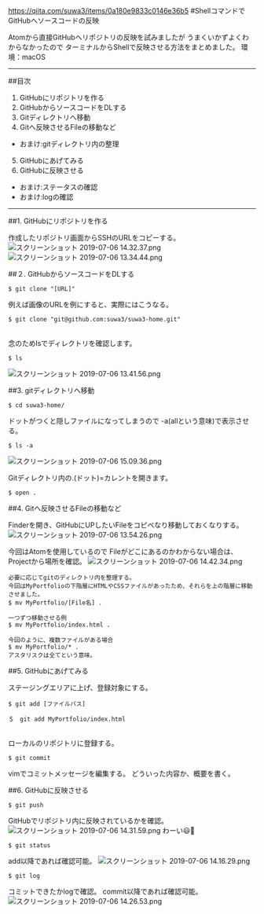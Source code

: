 https://qiita.com/suwa3/items/0a180e9833c0146e36b5
#ShellコマンドでGitHubへソースコードの反映

Atomから直接GitHubへリポジトリの反映を試みましたが
うまくいかずよくわからなかったので
ターミナルからShellで反映させる方法をまとめました。
環境：macOS

---

##目次
1. GitHubにリポジトリを作る
2. GitHubからソースコードをDLする
3. Gitディレクトリへ移動
4. Gitへ反映させるFileの移動など
  - おまけ:gitディレクトリ内の整理
5. GitHubにあげてみる
6. GitHubに反映させる
  - おまけ:ステータスの確認
  - おまけ:logの確認

---
##1. GitHubにリポジトリを作る

作成したリポジトリ画面からSSHのURLをコピーする。
![スクリーンショット 2019-07-06 14.32.37.png](https://qiita-image-store.s3.ap-northeast-1.amazonaws.com/0/449552/30c0101f-84b5-c7d3-7cb2-c47b2378a4a9.png)
![スクリーンショット 2019-07-06 13.34.44.png](https://qiita-image-store.s3.ap-northeast-1.amazonaws.com/0/449552/52325ad3-5258-b240-463b-ff86f12a4cd3.png)

##２. GitHubからソースコードをDLする

```
$ git clone "[URL]"
```
例えば画像のURLを例にすると、実際にはこうなる。

```
$ git clone "git@github.com:suwa3/suwa3-home.git"
```
<br>
念のためlsでディレクトリを確認します。

```
$ ls
```
![スクリーンショット 2019-07-06 13.41.56.png](https://qiita-image-store.s3.ap-northeast-1.amazonaws.com/0/449552/3d08d15c-48fe-f572-a366-ba83d3c20fff.png)

##3. gitディレクトリへ移動

```
$ cd suwa3-home/
```
ドットがつくと隠しファイルになってしまうので
-a(allという意味)で表示させる。

```
$ ls -a
```
![スクリーンショット 2019-07-06 15.09.36.png](https://qiita-image-store.s3.ap-northeast-1.amazonaws.com/0/449552/0d65ca0b-4ba9-cf71-858b-16e1c0588bc7.png)

Gitディレクトリ内の.(ドット)=カレントを開きます。

```
$ open .
```
##4. Gitへ反映させるFileの移動など

Finderを開き、GitHubにUPしたいFileをコピペなり移動しておくなりする。
![スクリーンショット 2019-07-06 13.54.26.png](https://qiita-image-store.s3.ap-northeast-1.amazonaws.com/0/449552/3a08bf43-cb4f-5ff0-b39a-652703ff2bf2.png)

今回はAtomを使用しているので
Fileがどこにあるのかわからない場合は、Projectから場所を確認。
![スクリーンショット 2019-07-06 14.42.34.png](https://qiita-image-store.s3.ap-northeast-1.amazonaws.com/0/449552/f7fd772d-d1b9-a7f0-1c95-0649009afb47.png)

```:おまけ（gitディレクトリ内の整理）
必要に応じてgitのディレクトリ内を整理する。
今回はMyPortfolioの下階層にHTMLやCSSファイルがあったため、それらを上の階層に移動させました。
$ mv MyPortfolio/[File名] .

一つずつ移動させる例
$ mv MyPortfolio/index.html .

今回のように、複数ファイルがある場合
$ mv MyPortfolio/* .
アスタリスクは全てという意味。
```
##5. GitHubにあげてみる

ステージングエリアに上げ、登録対象にする。

```
$ git add [ファイルパス]
```

```:例
＄　git add MyPortfolio/index.html
```

<br>
ローカルのリポジトリに登録する。

```
$ git commit
```
vimでコミットメッセージを編集する。
どういった内容か、概要を書く。

##6. GitHubに反映させる

```
$ git push
```

GitHubでリポジトリ内に反映されているかを確認。
![スクリーンショット 2019-07-06 14.31.59.png](https://qiita-image-store.s3.ap-northeast-1.amazonaws.com/0/449552/95856ad3-54eb-faf7-e26b-984647ef3bac.png)
わーい:smiley::clap:
<br>

```shell:おまけ(ステータスの確認)
$ git status
```
add以降であれば確認可能。
![スクリーンショット 2019-07-06 14.16.29.png](https://qiita-image-store.s3.ap-northeast-1.amazonaws.com/0/449552/45e51e32-3e24-c639-2ae7-57852e262981.png)

```shell:おまけ（logの確認）
$ git log
```
コミットできたかlogで確認。
commit以降であれば確認可能。
![スクリーンショット 2019-07-06 14.26.53.png](https://qiita-image-store.s3.ap-northeast-1.amazonaws.com/0/449552/13a3a52b-9c98-e350-085e-721a037e1771.png)

